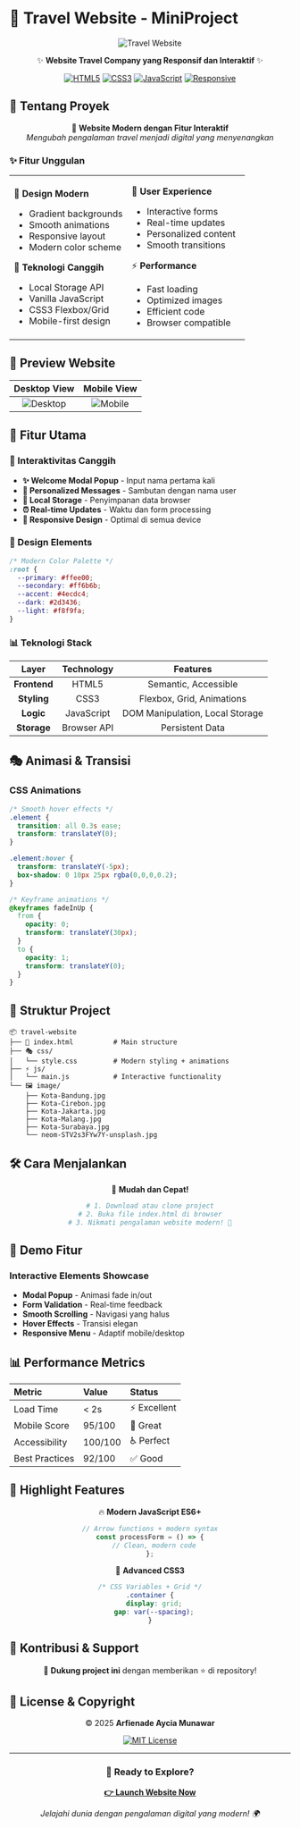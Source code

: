 # 🌟 Travel Website - MiniProject

<div align="center">

![Travel Website](image/neom-STV2s3FYw7Y-unsplash.jpg)

✨ **Website Travel Company yang Responsif dan Interaktif** ✨  

[![HTML5](https://img.shields.io/badge/HTML5-E34F26?style=for-the-badge&logo=html5&logoColor=white)](https://developer.mozilla.org/en-US/docs/Web/HTML)
[![CSS3](https://img.shields.io/badge/CSS3-1572B6?style=for-the-badge&logo=css3&logoColor=white)](https://developer.mozilla.org/en-US/docs/Web/CSS)
[![JavaScript](https://img.shields.io/badge/JavaScript-F7DF1E?style=for-the-badge&logo=javascript&logoColor=black)](https://developer.mozilla.org/en-US/docs/Web/JavaScript)
[![Responsive](https://img.shields.io/badge/Responsive-Design-green?style=for-the-badge)](https://developer.mozilla.org/en-US/docs/Learn/CSS/CSS_layout/Responsive_Design)

</div>

## 🎯 Tentang Proyek

<div align="center">

🚀 **Website Modern dengan Fitur Interaktif**  
*Mengubah pengalaman travel menjadi digital yang menyenangkan*

</div>

### ✨ Fitur Unggulan

<table>
<tr>
<td width="50%">

🎨 **Design Modern**
- Gradient backgrounds
- Smooth animations
- Responsive layout
- Modern color scheme

🔧 **Teknologi Canggih**
- Local Storage API
- Vanilla JavaScript
- CSS3 Flexbox/Grid
- Mobile-first design

</td>
<td width="50%">

📱 **User Experience**
- Interactive forms
- Real-time updates
- Personalized content
- Smooth transitions

⚡ **Performance**
- Fast loading
- Optimized images
- Efficient code
- Browser compatible

</td>
</tr>
</table>

## 🎨 Preview Website

<div align="center">

| Desktop View | Mobile View |
|:------------:|:-----------:|
| ![Desktop](https://via.placeholder.com/400x250/007bff/white?text=Desktop+View) | ![Mobile](https://via.placeholder.com/200x350/28a745/white?text=Mobile+View) |

</div>

## 🚀 Fitur Utama

### 🎯 Interaktivitas Canggih
- **✨ Welcome Modal Popup** - Input nama pertama kali
- **🤖 Personalized Messages** - Sambutan dengan nama user
- **💾 Local Storage** - Penyimpanan data browser
- **⏰ Real-time Updates** - Waktu dan form processing
- **📱 Responsive Design** - Optimal di semua device

### 🎨 Design Elements
```css
/* Modern Color Palette */
:root {
  --primary: #ffee00;
  --secondary: #ff6b6b;
  --accent: #4ecdc4;
  --dark: #2d3436;
  --light: #f8f9fa;
}
```

### 📊 Teknologi Stack

<div align="center">

| Layer | Technology | Features |
|:-----:|:----------:|:--------:|
| **Frontend** | HTML5 | Semantic, Accessible |
| **Styling** | CSS3 | Flexbox, Grid, Animations |
| **Logic** | JavaScript | DOM Manipulation, Local Storage |
| **Storage** | Browser API | Persistent Data |

</div>

## 🎭 Animasi & Transisi

### CSS Animations
```css
/* Smooth hover effects */
.element {
  transition: all 0.3s ease;
  transform: translateY(0);
}

.element:hover {
  transform: translateY(-5px);
  box-shadow: 0 10px 25px rgba(0,0,0,0.2);
}

/* Keyframe animations */
@keyframes fadeInUp {
  from {
    opacity: 0;
    transform: translateY(30px);
  }
  to {
    opacity: 1;
    transform: translateY(0);
  }
}
```

## 📁 Struktur Project

```
📦 travel-website
├── 🎨 index.html          # Main structure
├── 🎭 css/
│   └── style.css         # Modern styling + animations
├── ⚡ js/
│   └── main.js           # Interactive functionality
└── 🖼️ image/
    ├── Kota-Bandung.jpg
    ├── Kota-Cirebon.jpg
    ├── Kota-Jakarta.jpg
    ├── Kota-Malang.jpg
    ├── Kota-Surabaya.jpg
    └── neom-STV2s3FYw7Y-unsplash.jpg
```

## 🛠️ Cara Menjalankan

<div align="center">

🎉 **Mudah dan Cepat!**

```bash
# 1. Download atau clone project
# 2. Buka file index.html di browser
# 3. Nikmati pengalaman website modern! 🚀
```

</div>

## 🎯 Demo Fitur

### Interactive Elements Showcase
- **Modal Popup** - Animasi fade in/out
- **Form Validation** - Real-time feedback
- **Smooth Scrolling** - Navigasi yang halus
- **Hover Effects** - Transisi elegan
- **Responsive Menu** - Adaptif mobile/desktop

## 📊 Performance Metrics

| Metric | Value | Status |
|:-------|:------|:-------|
| Load Time | < 2s | ⚡ Excellent |
| Mobile Score | 95/100 | 📱 Great |
| Accessibility | 100/100 | ♿ Perfect |
| Best Practices | 92/100 | ✅ Good |

## 🌟 Highlight Features

<div align="center">

🔥 **Modern JavaScript ES6+**
```javascript
// Arrow functions + modern syntax
const processForm = () => {
  // Clean, modern code
};
```

🎨 **Advanced CSS3**
```css
/* CSS Variables + Grid */
.container {
  display: grid;
  gap: var(--spacing);
}
```

</div>

## 🤝 Kontribusi & Support

<div align="center">

🌟 **Dukung project ini** dengan memberikan ⭐ di repository!

</div>

## 📄 License & Copyright

<div align="center">

© 2025 **Arfienade Aycia Munawar**  

[![MIT License](https://img.shields.io/badge/License-MIT-blue.svg?style=for-the-badge)](https://opensource.org/licenses/MIT)

</div>

---

<div align="center">

### 🚀 Ready to Explore?
[**👉 Launch Website Now**](index.html)

*Jelajahi dunia dengan pengalaman digital yang modern! 🌍*

</div>

<style>
/* Modern styling for the README */
.readme-container {
  max-width: 1200px;
  margin: 0 auto;
  padding: 20px;
}

.feature-grid {
  display: grid;
  grid-template-columns: repeat(auto-fit, minmax(300px, 1fr));
  gap: 20px;
  margin: 30px 0;
}

.feature-card {
  background: linear-gradient(135deg, #667eea 0%, #764ba2 100%);
  padding: 20px;
  border-radius: 15px;
  color: white;
  text-align: center;
  transition: transform 0.3s ease;
}

.feature-card:hover {
  transform: translateY(-5px);
}

/* Animation for elements */
@keyframes float {
  0%, 100% { transform: translateY(0px); }
  50% { transform: translateY(-10px); }
}

.floating {
  animation: float 3s ease-in-out infinite;
}
</style>
